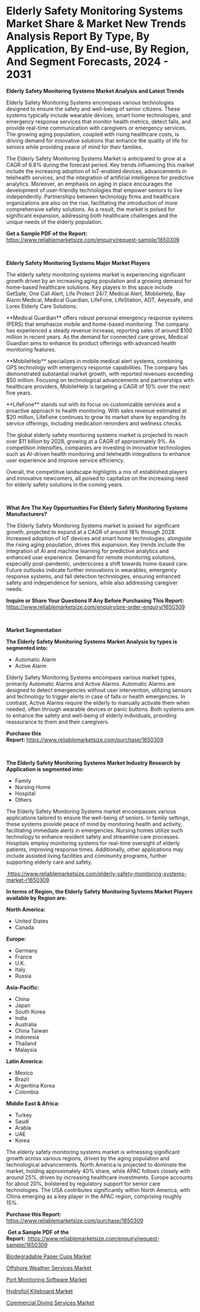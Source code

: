 <p><h1>Elderly Safety Monitoring Systems Market Share & Market New Trends Analysis Report By Type, By Application, By End-use, By Region, And Segment Forecasts, 2024 - 2031</h1></p><p><strong>Elderly Safety Monitoring Systems Market Analysis and Latest Trends</strong></p>
<p><p>Elderly Safety Monitoring Systems encompass various technologies designed to ensure the safety and well-being of senior citizens. These systems typically include wearable devices, smart home technologies, and emergency response services that monitor health metrics, detect falls, and provide real-time communication with caregivers or emergency services. The growing aging population, coupled with rising healthcare costs, is driving demand for innovative solutions that enhance the quality of life for seniors while providing peace of mind for their families.</p><p>The Elderly Safety Monitoring Systems Market is anticipated to grow at a CAGR of 6.8% during the forecast period. Key trends influencing this market include the increasing adoption of IoT-enabled devices, advancements in telehealth services, and the integration of artificial intelligence for predictive analytics. Moreover, an emphasis on aging in place encourages the development of user-friendly technologies that empower seniors to live independently. Partnerships between technology firms and healthcare organizations are also on the rise, facilitating the introduction of more comprehensive safety solutions. As a result, the market is poised for significant expansion, addressing both healthcare challenges and the unique needs of the elderly population.</p></p>
<p><strong>Get a Sample PDF of the Report:&nbsp;</strong> <a href="https://www.reliablemarketsize.com/enquiry/request-sample/1650309?utm_campaign=1175&utm_medium=2&utm_source=Github&utm_content=ia&utm_term=26092024&utm_id=elderly-safety-monitoring-systems">https://www.reliablemarketsize.com/enquiry/request-sample/1650309</a></p>
<p>&nbsp;</p>
<p><strong>Elderly Safety Monitoring Systems Major Market Players</strong></p>
<p><p>The elderly safety monitoring systems market is experiencing significant growth driven by an increasing aging population and a growing demand for home-based healthcare solutions. Key players in this space include GetSafe, One Call Alert, Life Protect 24/7, Medical Alert, MobileHelp, Bay Alarm Medical, Medical Guardian, LifeFone, LifeStation, ADT, Aeyesafe, and Lorex Elderly Care Solutions.</p><p>**Medical Guardian** offers robust personal emergency response systems (PERS) that emphasize mobile and home-based monitoring. The company has experienced a steady revenue increase, reporting sales of around $100 million in recent years. As the demand for connected care grows, Medical Guardian aims to enhance its product offerings with advanced health monitoring features.</p><p>**MobileHelp** specializes in mobile medical alert systems, combining GPS technology with emergency response capabilities. The company has demonstrated substantial market growth, with reported revenues exceeding $50 million. Focusing on technological advancements and partnerships with healthcare providers, MobileHelp is targeting a CAGR of 10% over the next five years.</p><p>**LifeFone** stands out with its focus on customizable services and a proactive approach to health monitoring. With sales revenue estimated at $20 million, LifeFone continues to grow its market share by expanding its service offerings, including medication reminders and wellness checks.</p><p>The global elderly safety monitoring systems market is projected to reach over $11 billion by 2028, growing at a CAGR of approximately 9%. As competition intensifies, companies are investing in innovative technologies such as AI-driven health monitoring and telehealth integrations to enhance user experience and improve service efficiency.</p><p>Overall, the competitive landscape highlights a mix of established players and innovative newcomers, all poised to capitalize on the increasing need for elderly safety solutions in the coming years.</p></p>
<p>&nbsp;</p>
<p><strong>What Are The Key Opportunities For Elderly Safety Monitoring Systems Manufacturers?</strong></p>
<p><p>The Elderly Safety Monitoring Systems market is poised for significant growth, projected to expand at a CAGR of around 18% through 2028. Increased adoption of IoT devices and smart home technologies, alongside the rising aging population, drives this expansion. Key trends include the integration of AI and machine learning for predictive analytics and enhanced user experience. Demand for remote monitoring solutions, especially post-pandemic, underscores a shift towards home-based care. Future outlooks indicate further innovations in wearables, emergency response systems, and fall detection technologies, ensuring enhanced safety and independence for seniors, while also addressing caregiver needs.</p></p>
<p><strong>Inquire or Share Your Questions If Any Before Purchasing This Report:</strong> <a href="https://www.reliablemarketsize.com/enquiry/pre-order-enquiry/1650309?utm_campaign=1175&utm_medium=2&utm_source=Github&utm_content=ia&utm_term=26092024&utm_id=elderly-safety-monitoring-systems">https://www.reliablemarketsize.com/enquiry/pre-order-enquiry/1650309</a></p>
<p>&nbsp;</p>
<p><strong>Market Segmentation</strong></p>
<p><strong>The Elderly Safety Monitoring Systems Market Analysis by types is segmented into:</strong></p>
<p><ul><li>Automatic Alarm</li><li>Active Alarm</li></ul></p>
<p><p>Elderly Safety Monitoring Systems encompass various market types, primarily Automatic Alarms and Active Alarms. Automatic Alarms are designed to detect emergencies without user intervention, utilizing sensors and technology to trigger alerts in case of falls or health emergencies. In contrast, Active Alarms require the elderly to manually activate them when needed, often through wearable devices or panic buttons. Both systems aim to enhance the safety and well-being of elderly individuals, providing reassurance to them and their caregivers.</p></p>
<p><strong>Purchase this Report:&nbsp;</strong><a href="https://www.reliablemarketsize.com/purchase/1650309?utm_campaign=1175&utm_medium=2&utm_source=Github&utm_content=ia&utm_term=26092024&utm_id=elderly-safety-monitoring-systems">https://www.reliablemarketsize.com/purchase/1650309</a></p>
<p>&nbsp;</p>
<p><strong>The Elderly Safety Monitoring Systems Market Industry Research by Application is segmented into:</strong></p>
<p><ul><li>Family</li><li>Nursing Home</li><li>Hospital</li><li>Others</li></ul></p>
<p><p>The Elderly Safety Monitoring Systems market encompasses various applications tailored to ensure the well-being of seniors. In family settings, these systems provide peace of mind by monitoring health and activity, facilitating immediate alerts in emergencies. Nursing homes utilize such technology to enhance resident safety and streamline care processes. Hospitals employ monitoring systems for real-time oversight of elderly patients, improving response times. Additionally, other applications may include assisted living facilities and community programs, further supporting elderly care and safety.</p></p>
<p><a href="https://www.reliablemarketsize.com/elderly-safety-monitoring-systems-market-r1650309?utm_campaign=1175&utm_medium=2&utm_source=Github&utm_content=ia&utm_term=26092024&utm_id=elderly-safety-monitoring-systems">&nbsp;https://www.reliablemarketsize.com/elderly-safety-monitoring-systems-market-r1650309</a></p>
<p><strong>In terms of Region, the Elderly Safety Monitoring Systems Market Players available by Region are:</strong></p>
<p>
    <p> <strong> North America: </strong>
        <ul>
            <li>United States</li>
            <li>Canada</li>
        </ul>
        </p> 
    <p> <strong> Europe: </strong>
        <ul>
            <li>Germany</li>
            <li>France</li>
            <li>U.K.</li>
            <li>Italy</li>
            <li>Russia</li>
        </ul>
        </p> 
    <p> <strong> Asia-Pacific: </strong>
        <ul>
            <li>China</li>
            <li>Japan</li>
            <li>South Korea</li>
            <li>India</li>
            <li>Australia</li>
            <li>China Taiwan</li>
            <li>Indonesia</li>
            <li>Thailand</li>
            <li>Malaysia</li>
        </ul>
        </p> 
    <p> <strong> Latin America: </strong>
        <ul>
            <li>Mexico</li>
            <li>Brazil</li>
            <li>Argentina Korea</li>
            <li>Colombia</li>
        </ul>
        </p> 
    <p> <strong> Middle East & Africa: </strong>
        <ul>
            <li>Turkey</li>
            <li>Saudi</li>
            <li>Arabia</li>
            <li>UAE</li>
            <li>Korea</li>
        </ul>
    </p>
    </p>
<p><p>The elderly safety monitoring systems market is witnessing significant growth across various regions, driven by the aging population and technological advancements. North America is projected to dominate the market, holding approximately 40% share, while APAC follows closely with around 25%, driven by increasing healthcare investments. Europe accounts for about 20%, bolstered by regulatory support for senior care technologies. The USA contributes significantly within North America, with China emerging as a key player in the APAC region, comprising roughly 15%.</p></p>
<p><strong>Purchase this Report: </strong><a href="https://www.reliablemarketsize.com/purchase/1650309?utm_campaign=1175&utm_medium=2&utm_source=Github&utm_content=ia&utm_term=26092024&utm_id=elderly-safety-monitoring-systems">https://www.reliablemarketsize.com/purchase/1650309</a></p>
<p>&nbsp;<strong>Get a Sample PDF of the Report:&nbsp;&nbsp;</strong><a href="https://www.reliablemarketsize.com/enquiry/request-sample/1650309?utm_campaign=1175&utm_medium=2&utm_source=Github&utm_content=ia&utm_term=26092024&utm_id=elderly-safety-monitoring-systems">https://www.reliablemarketsize.com/enquiry/request-sample/1650309</a></p>
<p><strong></strong></p>
<p><p><a href="https://issuu.com/reportprime-2/docs/biodegradable-paper-cups-market-siz_a8fe910910a037?utm_campaign=1175&utm_medium=2&utm_source=Github&utm_content=ia&utm_term=26092024&utm_id=elderly-safety-monitoring-systems">Biodegradable Paper Cups Market</a></p><p><a href="https://www.linkedin.com/pulse/global-offshore-weather-services-market-landscape-future-trends-tfkmf?trackingId=%2BFfQsJqZRn26pYMXzdYmbw%3D%3D&utm_campaign=1175&utm_medium=2&utm_source=Github&utm_content=ia&utm_term=26092024&utm_id=elderly-safety-monitoring-systems">Offshore Weather Services Market</a></p><p><a href="https://www.linkedin.com/pulse/evaluating-global-port-monitoring-software-market-trends-growth-ab3of?trackingId=iCmxD9aCTq2A0FVM%2BSnNeQ%3D%3D&utm_campaign=1175&utm_medium=2&utm_source=Github&utm_content=ia&utm_term=26092024&utm_id=elderly-safety-monitoring-systems">Port Monitoring Software Market</a></p><p><a href="https://issuu.com/reportprime-2/docs/hydrofoil-kiteboard-market-size-203_ca5db407270563?utm_campaign=1175&utm_medium=2&utm_source=Github&utm_content=ia&utm_term=26092024&utm_id=elderly-safety-monitoring-systems">Hydrofoil Kiteboard Market</a></p><p><a href="https://www.linkedin.com/pulse/what-influencing-future-commercial-diving-services-market-tq7df?utm_campaign=1175&utm_medium=2&utm_source=Github&utm_content=ia&utm_term=26092024&utm_id=elderly-safety-monitoring-systems">Commercial Diving Services Market</a></p></p>